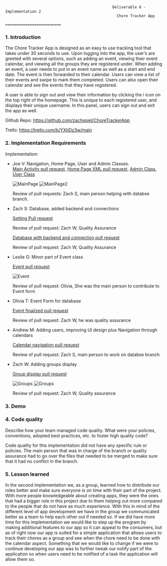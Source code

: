                                                     Deliverable 6 - Implementation 2
                                                      Chore Tracker App
                                                   =========================

<h3>1. Introduction </h3>
The Chore Tracker App is designed as an easy to use tracking tool that takes under 30 seconds to use. Upon logging into the app, the user’s are greeted with several options, such as adding an event, viewing their event calendar, and viewing all the groups they are registered under. When adding an event, a user needs to put in an event name as well as a start and end date. The event is then forwarded to their calendar. Users can view a list of their events and swipe to mark them completed. Users can also open their calendar and see the events that they have registered.

A user is able to sign out and view their information by clicking the i icon on the top right of the homepage. This is unique to each registered user, and displays their unique username. In this panel, users can sign out and exit the app as well.

Github Repo: https://github.com/zachspiel/ChoreTrackerApp

Trello: https://trello.com/b/YXtiDz3w/main

<h3>2. Implementation Requirements</h3>

Implementation:

- Joe V: Navigation, Home Page, User and Admin Classes.  
  [Main Activity pull request,](https://github.com/zachspiel/ChoreTrackerApp/commit/a21e9c1161b902022bd8e556adbbc851c5a716f5)
  [Home Page XML pull request,](https://github.com/zachspiel/ChoreTrackerApp/commit/4bdc2c584db17c2691333f8ad5cb05444527a3dc)
  [Admin Class,](https://github.com/zachspiel/ChoreTrackerApp/blob/master/javasrc/d5templatemethod/Admin.java)
  [User Class](https://github.com/zachspiel/ChoreTrackerApp/blob/master/javasrc/d5templatemethod/User.java)
  
  ![MainPage](https://github.com/zachspiel/ChoreTrackerApp/blob/master/Image%20Resources/JoeMain_Activity.png)
  ![MainPage2](https://github.com/zachspiel/ChoreTrackerApp/blob/master/Image%20Resources/JoeMain_Activity2.png)
  
  Review of pull requests: Zach S, main person helping with databse branch.
  
- Zach S: Database, added backend and connections

  [Setting Pull request](https://github.com/zachspiel/ChoreTrackerApp/commit/ad7b45493c4ba765d21510e6df8d891cfa9be761)
  
  Review of pull request: Zach W, Quality Assurance 
  
  [Database with backend and connection pull request](https://github.com/zachspiel/ChoreTrackerApp/commit/d8fce98026a755504f3d78a68dbc3090ea1eada6)
  
  Review of pull request: Zach W, Quality Assurance
  
- Leslie G: Minor part of Event class

  [Event pull request](https://github.com/zachspiel/ChoreTrackerApp/commit/b7cfab861745e21233cf931d3e948664d15d22f6)
  
  ![Event](https://github.com/zachspiel/ChoreTrackerApp/blob/master/Image%20Resources/LeslieAdd_event.JPG)
  
  Review of pull request: Olivia, She was the main person to contribute to Event form

  
- Olivia T: Event Form for database

  [Event finalized pull request](https://github.com/zachspiel/ChoreTrackerApp/commit/92438da72ada2ce060af277170b125ea9c4b6350)
  
  Review of pull request: Zach W, he was quality assurance

  
- Andrew M: Adding users, improving UI design plus Navigation through calendars

  [Calendar navigation pull request](https://github.com/zachspiel/ChoreTrackerApp/commit/84670e13b3d4bcc12251a5dce977eade449fd2a9)
 
  Review of pull request: Zach S, main person to work on databse branch

- Zach W: Adding groups display

  [Group display pull request](https://github.com/zachspiel/ChoreTrackerApp/commit/ae0eee029989fd5d7c07243f1b308d7139a0fc8d)
  
  ![Groups](https://github.com/zachspiel/ChoreTrackerApp/blob/master/Image%20Resources/ZacharyGroups.JPG)
  ![Groups](https://github.com/zachspiel/ChoreTrackerApp/blob/master/Image%20Resources/ZacharyGroupDisplay.JPG)
  
  Review of pull request: Zach W, Quality assurance


<h3>3. Demo </h3>

<h3>4. Code quality </h3>
Describe how your team managed code quality. What were your policies, conventions,
adopted best practices, etc. to foster high quality code? 

Code quality for this implementation did not have any specific rule or policies. The main person that was in charge of the branch or quality assurance had to go over the files that needed to be merged to make sure that it had no conflict in the branch. 

<h3>5. Lesson learned </h3>

In the second implementation we, as a group, learned how to distribute our roles better and make sure everyone is on time with their part of the project. With more people knowledgeable about creating apps, they were the ones that had a bigger role in this project due to them helping out more compared to the people that do not have as much experience. With this in mind of the different level of app development we have in the group we communicated better as a team to help each other out if needed so. If we did have more time for this implementation we would like to step up the program by making additional features to our app so it can appeal to the consumers, but as of right now our app is suited for a simple application that allows users to track their chores as a group and see when the chore need to be done with the calendar aspect. Something that we would like to change if we were to continue developing our app was to further tweak our notify part of the application so when users need to be notified of a task the application will allow them so.
